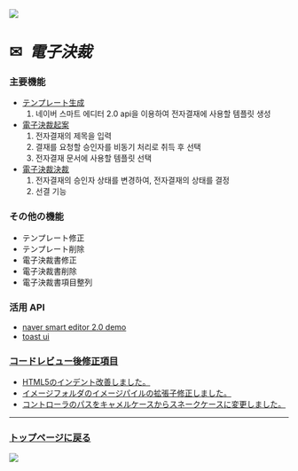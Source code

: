 <img src="https://capsule-render.vercel.app/api?type=waving&color=9172EC&height=200&section=header&text=COLLAVORE%[electric_approval]%&fontSize=40&animation=fadeIn&fontAlign=64&fontAlignY=36" />

<div>
  <h1>✉<i>&nbsp 電子決裁</i></h1>
</div>  

### 主要機能
  - <a href="https://github.com/leewoosang-hub/CollaVore/blob/master/create_template.md">テンプレート生成</a>
    1. 네이버 스마트 에디터 2.0 api을 이용하여 전자결재에 사용할 템플릿 생성 
  - <a href="https://github.com/leewoosang-hub/CollaVore/blob/master/create_approval.md">電子決裁起案</a>
    1. 전자결재의 제목을 입력
    2. 결재를 요청할 승인자를 비동기 처리로 취득 후 선택
    3. 전자결재 문서에 사용할 템플릿 선택
  - <a href="https://github.com/leewoosang-hub/CollaVore/tree/master/EDSM.md">電子決裁決裁</a>
    1. 전자결재의 승인자 상태를 변경하여, 전자결재의 상태를 결정
    2. 선결 기능

### その他の機能
  - テンプレート修正
  - テンプレート削除
  - 電子決裁書修正
  - 電子決裁書削除
  - 電子決裁書項目整列

### 活用 API
  - <a href="https://naver.github.io/smarteditor2/demo/">naver smart editor 2.0 demo
  - <a href="https://ui.toast.com/tui-editor"> toast ui

### コードレビュー後修正項目
  - HTML5のインデント改善しました。
  - イメージフォルダのイメージパイルの拡張子修正しました。
  - コントローラのパスをキャメルケースからスネークケースに変更しました。

    
***

### <a href="https://github.com/leewoosang-hub/LWS-portfolio">トップページに戻る</a>

<img src="https://capsule-render.vercel.app/api?type=waving&color=9172EC&height=200&section=footer&20render&fontSize=90" />
